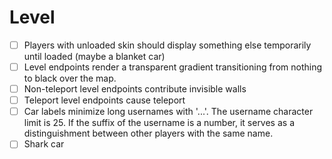 # Level

- [ ] Players with unloaded skin should display something else temporarily until loaded (maybe a blanket car)
- [ ] Level endpoints render a transparent gradient transitioning from nothing to black over the map.
- [ ] Non-teleport level endpoints contribute invisible walls
- [ ] Teleport level endpoints cause teleport
- [ ] Car labels minimize long usernames with '...'. The username character limit is 25. If the suffix of the username is a number, it serves as a distinguishment between other players with the same name.
- [ ] Shark car